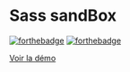 # Sass sandBox

[![forthebadge](http://forthebadge.com/images/badges/built-with-love.svg)](http://forthebadge.com) [![forthebadge](https://forthebadge.com/images/badges/powered-by-coffee.svg)](https://forthebadge.com)



[Voir la démo](https://virginiebouvarel.github.io/sass-sandbox/dist/)


